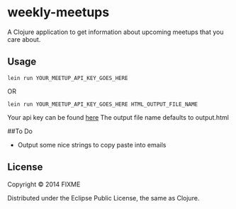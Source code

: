 # weekly-meetups

A Clojure application to get information about upcoming meetups that you care about.

## Usage

`lein run YOUR_MEETUP_API_KEY_GOES_HERE`

OR

`lein run YOUR_MEETUP_API_KEY_GOES_HERE HTML_OUTPUT_FILE_NAME`

Your api key can be found [here](https://secure.meetup.com/meetup_api/key/g)
The output file name defaults to output.html

##To Do

* Output some nice strings to copy paste into emails

## License

Copyright © 2014 FIXME

Distributed under the Eclipse Public License, the same as Clojure.
